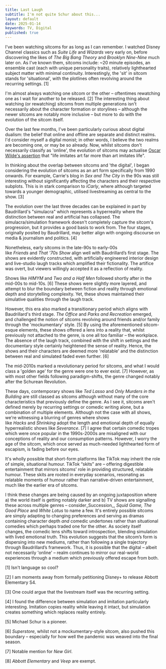 ```yaml
---
title: Last Laugh
subtitle: I'm not quite Schur about this...
layout: default
date: 2025-01-14
keywords: TV, Digital
published: true
---
```


I've been watching sitcoms for as long as I can remember. I watched Disney Channel classics such as _Suite Life_ and _Wizards_ very early on, before discovering the likes of _The Big Bang Theory_ and _Brooklyn Nine-Nine_ much later on. As I've known them, sitcoms include: ~20 minute episodes, an ensemble cast (each with unique personality traits), relatively lighthearted subject matter with minimal continuity. Interestingly, the 'sit' in sitcom stands for 'situational', with the plotlines often revolving around the recurring settings. \[1\]

I'm almost always watching one sitcom or the other – oftentimes rewatching one as I wait for another to be released. \[2\] The interesting thing about watching (or rewatching) sitcoms from multiple generations isn't necessarily about the character formation or storylines – although the newer sitcoms are notably more inclusive – but more to do with the evolution of the sitcom itself.

Over the last few months, I've been particularly curious about digital dualism: the belief that online and offline are separate and distinct realms. I'd consider myself a digital monist; in other words, I believe the two realms are becoming one, or may be so already. Now, whilst sitcoms don't necessarily classify as 'online', the evolution of sitcoms may actualise [Oscar Wilde's assertion](http://virgil.org/dswo/courses/novel/wilde-lying.pdf) that "life imitates art far more than art imitates life".

In thinking about the overlap between sitcoms and 'the digital', I began considering the evolution of sitcoms as an art form specifically from 1990 onwards. For example, Carrie's blog in _Sex and The City_ in the 90s was still interesting without significantly affecting the characters and their respective subplots. This is in stark comparison to _iCarly_, where although targeted towards a younger demographic, utilised livestreaming as central to the show. \[3\]

The evolution over the last three decades can be explained in part by Baudrillard's "simulacra" which represents a hyperreality where the distinction between real and artificial has collapsed. The simulacra/simulation framework doesn't completely capture the sitcom's progression, but it provides a good basis to work from. The four stages, originally posited by Baudrillard, may better align with ongoing discourse on media & journalism and politics. \[4\]

Nonetheless, early sitcoms in the late-90s to early-00s like _Friends_ and _That '70s Show_ align well with Baudrillard’s first stage. The shows are evidently constructed, with artificially engineered interior design and live-studio laugh tracks which amplified their fictionality. The artifice was overt, but viewers willingly accepted it as a reflection of reality.

Shows like _HIMYM_ and _Two and a Half Men_ followed shortly after in the mid-00s to mid-10s. \[6\] These shows were slightly more layered, and attempt to blur the boundary between fiction and reality through emotional depth and storytelling complexity. Yet, these shows maintained their simulative qualities through the laugh track.

However, this era also marked a transitionary period which aligns with Baudrillard's third stage. _The Office_ and _Parks and Recreation_ emerged, and challenged the notion of sitcoms revolving around friends and/or family through the 'mockumentary' style. \[5\] By using the aforementioned sitcom-esque elements, these shows offered a lens into a reality that, whilst previously not attached to the genre, is one all too familiar – the workplace. The absence of the laugh track, combined with the shift in settings and the documentary style certainly heightened the sense of reality. Hence, the shows and their characters are deemed more 'relatable' and the distinction between real and simulated faded even further. \[6\]

The mid-2010s marked a revolutionary period for sitcoms, and what I would class a 'golden age' for the genre were one to ever exist. \[7\] However, as with most other fields following paradigm-shifts, the genre changed notably after the Schurean Revolution.

These days, contemporary shows like _Ted Lasso_ and _Only Murders in the Building_ are still classed as sitcoms although without many of the core characteristics that previously define the genre. As I see it, sitcoms aren't defined merely by recurring settings or comedic writing alone, but a combination of multiple elements. Although not the case with all shows, we're witnessing a blurring of genres where shows like _Hacks_ and _Shrinking_ adopt the length and emotional depth of equally hyperrealistic shows like _Severance_. \[7\] I agree that certain comedic tropes which were once popular in the 1990s-2000s are misaligned with our conceptions of reality and our consumption patterns. However, I worry the age of the sitcom, which once served as much-needed lighthearted form of escapism, is fading before our eyes.

It's wholly possible that short-form platforms like TikTok may inherit the role of simple, situational humour. TikTok “skits” are – offering digestible entertainment that mirrors sitcoms' role in providing structured, relatable humour. These skits are rooted in everyday scenarios, resonating as relatable moments of humour rather than narrative-driven entertainment, much like the earlier era of sitcoms.

I think these changes are being caused by an ongoing juxtaposition where a) the world itself is getting notably darker and b) TV shows are signalling these across multiple genres – consider_Succession_, _Squid Game, The Good Place_ and _White Lotus_ to name a few. It's entirely possible sitcoms are simply adapting to changing preferences and serving as dramas containing character depth _and_ comedic undertones rather than situational comedies which perhaps traded one for the other. As society itself changes, the comedic lens shifts toward introspection, blending simulation with lived emotional truth. This evolution suggests that the sitcom’s form is dispersing into new mediums, rather than following a single trajectory through Baudrillard’s framework. Thus, it is possible that the digital – albeit not necessarily 'online' – realm continues to mirror our real-world experiences through a medium which previously offered escape from both.

\[1\] Isn't language so cool?

\[2\] I am moments away from formally petitioning Disney+ to release Abbott Elementary S4.

\[3\] One could argue that the livestream itself was the recurring setting.

\[4\] I found the difference between simulation and imitation particularly interesting. Imitation copies reality while leaving it intact, but simulation creates something which replaces reality entirely.

\[5\] Michael Schur is a pioneer.

\[6\] _Superstore_, whilst not a mockumentary-style sitcom, also pushed this boundary – especially for how well the pandemic was weaved into the final season.

\[7\] Notable mention for _New Girl_.

\[8\] _Abbott Elementary_ and _Veep_ are exempt.
